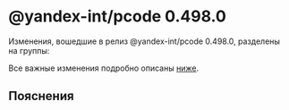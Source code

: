 # @yandex-int/pcode 0.498.0

<!-- ЧЕЛОВЕЧЕСКОЕ ВСТУПЛЕНИЕ -->

Изменения, вошедшие в релиз @yandex-int/pcode 0.498.0, разделены на группы:

Все важные изменения подробно описаны [ниже](#Пояснения).

## Пояснения

